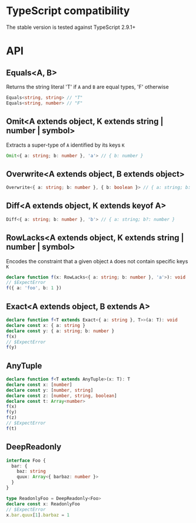 # TypeScript compatibility

The stable version is tested against TypeScript 2.9.1+

# API

## Equals<A, B>

Returns the string literal 'T' if `A` and `B` are equal types, 'F' otherwise

```ts
Equals<string, string> // "T"
Equals<string, number> // "F"
```

## Omit<A extends object, K extends string | number | symbol>

Extracts a super-type of `A` identified by its keys `K`

```ts
Omit<{ a: string; b: number }, 'a'> // { b: number }
```

## Overwrite<A extends object, B extends object>

```ts
Overwrite<{ a: string; b: number }, { b: boolean }> // { a: string; b: boolean }
```

## Diff<A extends object, K extends keyof A>

```ts
Diff<{ a: string; b: number }, 'b'> // { a: string; b?: number }
```

## RowLacks<A extends object, K extends string | number | symbol>

Encodes the constraint that a given object `A` does not contain specific keys `K`

```ts
declare function f(x: RowLacks<{ a: string; b: number }, 'a'>): void
// $ExpectError
f({ a: 'foo', b: 1 })
```

## Exact<A extends object, B extends A>

```ts
declare function f<T extends Exact<{ a: string }, T>>(a: T): void
declare const x: { a: string }
declare const y: { a: string; b: number }
f(x)
// $ExpectError
f(y)
```

## AnyTuple

```ts
declare function f<T extends AnyTuple>(x: T): T
declare const x: [number]
declare const y: [number, string]
declare const z: [number, string, boolean]
declare const t: Array<number>
f(x)
f(y)
f(z)
// $ExpectError
f(t)
```

## DeepReadonly<A>

```ts
interface Foo {
  bar: {
    baz: string
    quux: Array<{ barbaz: number }>
  }
}

type ReadonlyFoo = DeepReadonly<Foo>
declare const x: ReadonlyFoo
// $ExpectError
x.bar.quux[1].barbaz = 1
```
